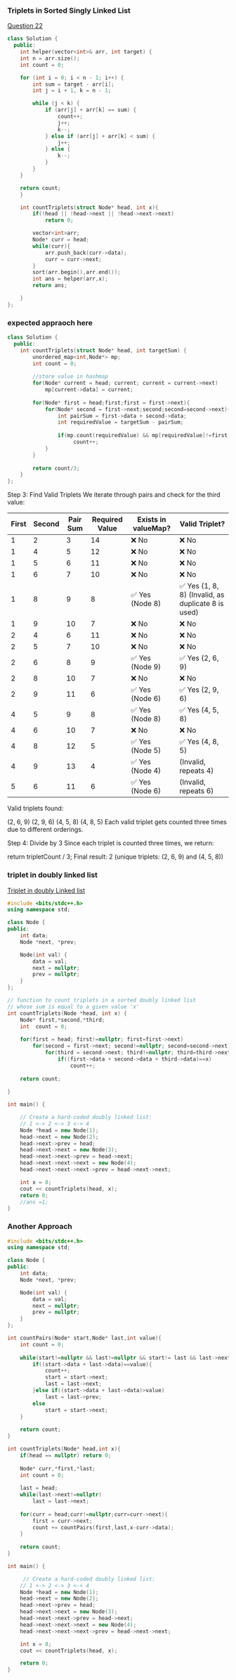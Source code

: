 ### Triplets in Sorted Singly Linked List

<a href="https://www.geeksforgeeks.org/problems/find-pairs-with-given-sum-in-doubly-linked-list/1">Question 22</a>

```cpp
class Solution {
  public:
    int helper(vector<int>& arr, int target) {
    int n = arr.size();
    int count = 0;

    for (int i = 0; i < n - 1; i++) {
        int sum = target - arr[i];
        int j = i + 1, k = n - 1;

        while (j < k) {
            if (arr[j] + arr[k] == sum) {
                count++;
                j++;
                k--;
            } else if (arr[j] + arr[k] < sum) {
                j++;
            } else {
                k--;
            }
        }
    }

    return count;
    }

    int countTriplets(struct Node* head, int x){
        if(!head || !head->next || !head->next->next)
            return 0;

        vector<int>arr;
        Node* curr = head;
        while(curr){
            arr.push_back(curr->data);
            curr = curr->next;
        }
        sort(arr.begin(),arr.end());
        int ans = helper(arr,x);
        return ans;

    }
};
```
### expected appraoch here
```cpp
class Solution {
  public:
    int countTriplets(struct Node* head, int targetSum) {
        unordered_map<int,Node*> mp;
        int count = 0;
        
        //store value in hashmap
        for(Node* current = head; current; current = current->next)
            mp[current->data] = current;
        
        for(Node* first = head;first;first = first->next){
            for(Node* second = first->next;second;second=second->next){
                int pairSum = first->data + second->data;
                int requiredValue = targetSum - pairSum;
                
                if(mp.count(requiredValue) && mp[requiredValue]!=first && mp[requiredValue]!=second)
                     count++;
            }
        }
        
        return count/3;
    }
};
```

Step 3: Find Valid Triplets
We iterate through pairs and check for the third value:

| First | Second | Pair Sum | Required Value | Exists in valueMap? | Valid Triplet? |
|-------|--------|----------|----------------|----------------------|----------------|
| 1     | 2      | 3        | 14             | ❌ No                | ❌ No          |
| 1     | 4      | 5        | 12             | ❌ No                | ❌ No          |
| 1     | 5      | 6        | 11             | ❌ No                | ❌ No          |
| 1     | 6      | 7        | 10             | ❌ No                | ❌ No          |
| 1     | 8      | 9        | 8              | ✅ Yes (Node 8)      | ✅ Yes (1, 8, 8) (Invalid, as duplicate 8 is used) |
| 1     | 9      | 10       | 7              | ❌ No                | ❌ No          |
| 2     | 4      | 6        | 11             | ❌ No                | ❌ No          |
| 2     | 5      | 7        | 10             | ❌ No                | ❌ No          |
| 2     | 6      | 8        | 9              | ✅ Yes (Node 9)      | ✅ Yes (2, 6, 9) |
| 2     | 8      | 10       | 7              | ❌ No                | ❌ No          |
| 2     | 9      | 11       | 6              | ✅ Yes (Node 6)      | ✅ Yes (2, 9, 6) |
| 4     | 5      | 9        | 8              | ✅ Yes (Node 8)      | ✅ Yes (4, 5, 8) |
| 4     | 6      | 10       | 7              | ❌ No                | ❌ No          |
| 4     | 8      | 12       | 5              | ✅ Yes (Node 5)      | ✅ Yes (4, 8, 5) |
| 4     | 9      | 13       | 4              | ✅ Yes (Node 4)      | (Invalid, repeats 4) |
| 5     | 6      | 11       | 6              | ✅ Yes (Node 6)      | (Invalid, repeats 6) |


Valid triplets found:

(2, 6, 9)
(2, 9, 6)
(4, 5, 8)
(4, 8, 5)
Each valid triplet gets counted three times due to different orderings.

Step 4: Divide by 3
Since each triplet is counted three times, we return:

return tripletCount / 3;
Final result:
2 (unique triplets: (2, 6, 9) and (4, 5, 8))

### triplet in doubly linked list

<a href="https://www.geeksforgeeks.org/count-triplets-sorted-doubly-linked-list-whose-sum-equal-given-value-x/">
Triplet in doubly Linked list</a>

```cpp
#include <bits/stdc++.h>
using namespace std;

class Node {
public:
    int data;
    Node *next, *prev;

    Node(int val) {
        data = val;
        next = nullptr;
        prev = nullptr;
    }
};

// function to count triplets in a sorted doubly linked list
// whose sum is equal to a given value 'x'
int countTriplets(Node *head, int x) {
    Node* first,*second,*third;
    int  count = 0;
    
    for(first = head; first!=nullptr; first=first->next)
        for(second = first->next; second!=nullptr; second=second->next)
            for(third = second->next; third!=nullptr; third=third->next)
                if((first->data + second->data + third->data)==x)
                    count++;
                    
    return count;
   
}

int main() {

    // Create a hard-coded doubly linked list:
    // 1 <-> 2 <-> 3 <-> 4
    Node *head = new Node(1);
    head->next = new Node(2);
    head->next->prev = head;
    head->next->next = new Node(3);
    head->next->next->prev = head->next;
    head->next->next->next = new Node(4);
    head->next->next->next->prev = head->next->next;

    int x = 8;
    cout << countTriplets(head, x);
    return 0;
    //ans =1;
}
```

### Another Approach 
```cpp
#include <bits/stdc++.h>
using namespace std;

class Node {
public:
    int data;
    Node *next, *prev;

    Node(int val) {
        data = val;
        next = nullptr;
        prev = nullptr;
    }
};

int countPairs(Node* start,Node* last,int value){
    int count = 0;
    
    while(start!=nullptr && last!=nullptr && start!= last && last->next!=start){
        if((start->data + last->data)==value){
            count++;
            start = start->next;
            last = last->next;
        }else if((start->data + last->data)>value)
            last = last->prev;
        else
            start = start->next;
    }
    
    return count;
}

int countTriplets(Node* head,int x){
    if(head == nullptr) return 0;
    
    Node* curr,*first,*last;
    int count = 0;
    
    last = head;
    while(last->next!=nullptr)
        last = last->next;
    
    for(curr = head;curr!=nullptr;curr=curr->next){
        first = curr->next;
        count += countPairs(first,last,x-curr->data);
    }
    
    return count;
}

int main() {

     // Create a hard-coded doubly linked list:
    // 1 <-> 2 <-> 3 <-> 4
    Node *head = new Node(1);
    head->next = new Node(2);
    head->next->prev = head;
    head->next->next = new Node(3);
    head->next->next->prev = head->next;
    head->next->next->next = new Node(4);
    head->next->next->next->prev = head->next->next;

    int x = 8;
    cout << countTriplets(head, x);

    return 0;
}

```